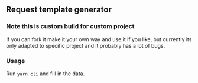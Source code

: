 ## Request template generator

### Note this is custom build for custom project

If you can fork it make it your own way and use it if you like, but currently its only adapted to specific project and it probably has a lot of bugs.

### Usage

Run `yarn cli` and fill in the data.